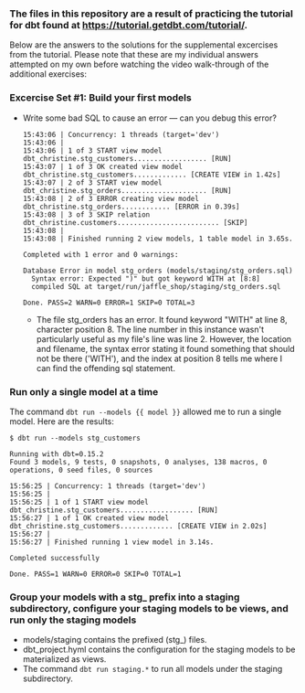 ### The files in this repository are a result of practicing the tutorial for dbt found at https://tutorial.getdbt.com/tutorial/.
Below are the answers to the solutions for the supplemental excercises from the tutorial. Please note that these are my individual answers attempted on my own before watching the video walk-through of the additional exercises:

### Excercise Set #1: Build your first models
- Write some bad SQL to cause an error — can you debug this error?
  ```
  15:43:06 | Concurrency: 1 threads (target='dev')
  15:43:06 | 
  15:43:06 | 1 of 3 START view model dbt_christine.stg_customers.................. [RUN]
  15:43:07 | 1 of 3 OK created view model dbt_christine.stg_customers............. [CREATE VIEW in 1.42s]
  15:43:07 | 2 of 3 START view model dbt_christine.stg_orders..................... [RUN]
  15:43:08 | 2 of 3 ERROR creating view model dbt_christine.stg_orders............ [ERROR in 0.39s]
  15:43:08 | 3 of 3 SKIP relation dbt_christine.customers......................... [SKIP]
  15:43:08 | 
  15:43:08 | Finished running 2 view models, 1 table model in 3.65s.

  Completed with 1 error and 0 warnings:

  Database Error in model stg_orders (models/staging/stg_orders.sql)
    Syntax error: Expected ")" but got keyword WITH at [8:8]
    compiled SQL at target/run/jaffle_shop/staging/stg_orders.sql

  Done. PASS=2 WARN=0 ERROR=1 SKIP=0 TOTAL=3
  ```
  - The file stg_orders has an error. It found keyword "WITH" at line 8, character position 8. The line number in this instance wasn't particularly useful as my file's line was line 2. However, the location and filename, the syntax error stating it found something that should not be there ('WITH'), and the index at position 8 tells me where I can find the offending sql statement.
  
### Run only a single model at a time
The command ```dbt run --models {{ model }}``` allowed me to run a single model. Here are the results:
```
$ dbt run --models stg_customers

Running with dbt=0.15.2
Found 3 models, 9 tests, 0 snapshots, 0 analyses, 138 macros, 0 operations, 0 seed files, 0 sources

15:56:25 | Concurrency: 1 threads (target='dev')
15:56:25 | 
15:56:25 | 1 of 1 START view model dbt_christine.stg_customers.................. [RUN]
15:56:27 | 1 of 1 OK created view model dbt_christine.stg_customers............. [CREATE VIEW in 2.02s]
15:56:27 | 
15:56:27 | Finished running 1 view model in 3.14s.

Completed successfully

Done. PASS=1 WARN=0 ERROR=0 SKIP=0 TOTAL=1

```

### Group your models with a stg_ prefix into a staging subdirectory, configure your staging models to be views, and run only the staging models
- models/staging contains the prefixed (stg_) files.
- dbt_project.hyml contains the configuration for the staging models to be materialized as views.
- The command ```dbt run staging.*``` to run all models under the staging subdirectory.
